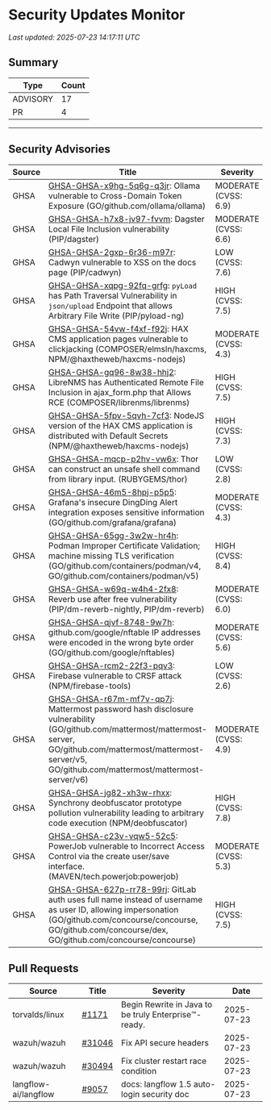 # Security Updates Monitor

*Last updated: 2025-07-23 14:17:11 UTC*

## Summary
| Type | Count |
|------|-------|
| ADVISORY | 17 |
| PR | 4 |

---

## Security Advisories

| Source | Title | Severity | Date |
|--------|-------|----------|------|
| GHSA | [GHSA-GHSA-x9hg-5q6g-q3jr](https://github.com/advisories/GHSA-x9hg-5q6g-q3jr): Ollama vulnerable to Cross-Domain Token Exposure (GO/github.com/ollama/ollama) | MODERATE (CVSS: 6.9) | 2025-07-22 |
| GHSA | [GHSA-GHSA-h7x8-jv97-fvvm](https://github.com/advisories/GHSA-h7x8-jv97-fvvm): Dagster Local File Inclusion vulnerability (PIP/dagster) | MODERATE (CVSS: 6.6) | 2025-07-22 |
| GHSA | [GHSA-GHSA-2gxp-6r36-m97r](https://github.com/advisories/GHSA-2gxp-6r36-m97r): Cadwyn vulnerable to XSS on the docs page (PIP/cadwyn) | LOW (CVSS: 7.6) | 2025-07-21 |
| GHSA | [GHSA-GHSA-xqpg-92fq-grfg](https://github.com/advisories/GHSA-xqpg-92fq-grfg): `pyLoad` has Path Traversal Vulnerability in `json/upload` Endpoint that allows Arbitrary File Write (PIP/pyload-ng) | HIGH (CVSS: 7.5) | 2025-07-21 |
| GHSA | [GHSA-GHSA-54vw-f4xf-f92j](https://github.com/advisories/GHSA-54vw-f4xf-f92j): HAX CMS application pages vulnerable to clickjacking (COMPOSER/elmsln/haxcms, NPM/@haxtheweb/haxcms-nodejs) | MODERATE (CVSS: 4.3) | 2025-07-21 |
| GHSA | [GHSA-GHSA-gq96-8w38-hhj2](https://github.com/advisories/GHSA-gq96-8w38-hhj2): LibreNMS has Authenticated Remote File Inclusion in ajax_form.php that Allows RCE (COMPOSER/librenms/librenms) | HIGH (CVSS: 7.5) | 2025-07-21 |
| GHSA | [GHSA-GHSA-5fpv-5qvh-7cf3](https://github.com/advisories/GHSA-5fpv-5qvh-7cf3): NodeJS version of the HAX CMS application is distributed with Default Secrets (NPM/@haxtheweb/haxcms-nodejs) | HIGH (CVSS: 7.3) | 2025-07-21 |
| GHSA | [GHSA-GHSA-mqcp-p2hv-vw6x](https://github.com/advisories/GHSA-mqcp-p2hv-vw6x): Thor can construct an unsafe shell command from library input. (RUBYGEMS/thor) | LOW (CVSS: 2.8) | 2025-07-20 |
| GHSA | [GHSA-GHSA-46m5-8hpj-p5p5](https://github.com/advisories/GHSA-46m5-8hpj-p5p5): Grafana's insecure DingDing Alert integration exposes sensitive information (GO/github.com/grafana/grafana) | MODERATE (CVSS: 4.3) | 2025-07-17 |
| GHSA | [GHSA-GHSA-65gg-3w2w-hr4h](https://github.com/advisories/GHSA-65gg-3w2w-hr4h): Podman Improper Certificate Validation; machine missing TLS verification (GO/github.com/containers/podman/v4, GO/github.com/containers/podman/v5) | HIGH (CVSS: 8.4) | 2025-06-25 |
| GHSA | [GHSA-GHSA-w69q-w4h4-2fx8](https://github.com/advisories/GHSA-w69q-w4h4-2fx8): Reverb use after free vulnerability (PIP/dm-reverb-nightly, PIP/dm-reverb) | MODERATE (CVSS: 6.0) | 2024-09-19 |
| GHSA | [GHSA-GHSA-qjvf-8748-9w7h](https://github.com/advisories/GHSA-qjvf-8748-9w7h): github.com/google/nftable IP addresses were encoded in the wrong byte order (GO/github.com/google/nftables) | MODERATE (CVSS: 5.6) | 2024-07-04 |
| GHSA | [GHSA-GHSA-rcm2-22f3-pqv3](https://github.com/advisories/GHSA-rcm2-22f3-pqv3): Firebase vulnerable to CRSF attack (NPM/firebase-tools) | LOW (CVSS: 2.6) | 2024-05-02 |
| GHSA | [GHSA-GHSA-r67m-mf7v-qp7j](https://github.com/advisories/GHSA-r67m-mf7v-qp7j): Mattermost password hash disclosure vulnerability (GO/github.com/mattermost/mattermost-server, GO/github.com/mattermost/mattermost-server/v5, GO/github.com/mattermost/mattermost-server/v6) | MODERATE (CVSS: 4.9) | 2023-11-06 |
| GHSA | [GHSA-GHSA-jg82-xh3w-rhxx](https://github.com/advisories/GHSA-jg82-xh3w-rhxx): Synchrony deobfuscator prototype pollution vulnerability leading to arbitrary code execution (NPM/deobfuscator) | HIGH (CVSS: 7.8) | 2023-10-18 |
| GHSA | [GHSA-GHSA-c23v-vqw5-52c5](https://github.com/advisories/GHSA-c23v-vqw5-52c5): PowerJob vulnerable to Incorrect Access Control via the create user/save interface. (MAVEN/tech.powerjob:powerjob) | MODERATE (CVSS: 5.3) | 2023-04-19 |
| GHSA | [GHSA-GHSA-627p-rr78-99rj](https://github.com/advisories/GHSA-627p-rr78-99rj): GitLab auth uses full name instead of username as user ID, allowing impersonation (GO/github.com/concourse/concourse, GO/github.com/concourse/dex, GO/github.com/concourse/concourse) | HIGH (CVSS: 7.5) | 2021-12-20 |

## Pull Requests

| Source | Title | Severity | Date |
|--------|-------|----------|------|
| torvalds/linux | [#1171](https://github.com/torvalds/linux/pull/1171) | Begin Rewrite in Java to be truly Enterprise:tm:-ready. | 2025-07-23 |
| wazuh/wazuh | [#31046](https://github.com/wazuh/wazuh/pull/31046) | Fix API secure headers | 2025-07-23 |
| wazuh/wazuh | [#30494](https://github.com/wazuh/wazuh/pull/30494) | Fix cluster restart race condition | 2025-07-23 |
| langflow-ai/langflow | [#9057](https://github.com/langflow-ai/langflow/pull/9057) | docs: langflow 1.5 auto-login security doc | 2025-07-23 |

